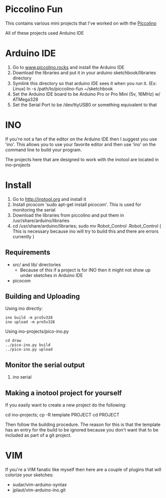 Piccolino Fun
=============

This contains various mini projects that I've worked on with the [Piccolino](http://www.piccolino.rocks/)

All of these projects used Arduino IDE

# Arduino IDE

1. Go to www.piccolino.rocks and install the Arduino IDE
2. Download the libraries and put it in your arduino sketchbook/libraries directory
3. Symlink this directory so that arduino IDE sees it when you run it.
   (Ex: Linux) ln -s /path/to/piccolino-fun ~/sketchbook
4. Set the Arduino IDE board to be Arduino Pro or Pro Mini (5v, 16MHz) w/ ATMega328
5. Set the Serial Port to be /dev/ttyUSB0 or something equivalent to that

# INO
If you're not a fan of the editor on the Arduino IDE then I suggest you use 'ino'.
This allows you to use your favorite editor and then use 'ino' on the command line
to build your program.

The projects here that are designed to work with the inotool are located in ino-projects

# Install
1. Go to http://inotool.org and install it
2. Install picocom 'sudo apt-get install picocom'. This is used for monitoring the serial
2. Download the libraries from piccolino and put them in /usr/share/arduino/libraries
3. cd /usr/share/arduino/libraries; sudo mv Robot_Control .Robot_Control
   ( This is necessary because ino will try to build this and there are errors currently )

## Requirements
* src/ and lib/ directories
  * Because of this if a project is for INO then it might not show up under sketches in Arduino IDE
* picocom

## Building and Uploading

Using ino directly:

    ino build -m pro5v328
    ino upload -m pro5v328

Using ino-projects/pico-ino.py

    cd draw
    ../pico-ino.py build
    ../pico-ino.py upload

## Monitor the serial output
1. ino serial

## Making a inotool project for yourself
If you easily want to create a new project do the following:

  cd ino-projects; cp -R template PROJECT
  cd PROJECT

Then follow the building procedure.
The reason for this is that the template has an entry for the build to be ignored because
you don't want that to be included as part of a git project.


# VIM
If you're a VIM fanatic like myself then here are a couple of plugins that will colorize your sketches:
* sudar/vim-arduino-syntax
* jplaut/vim-arduino-ino.git

